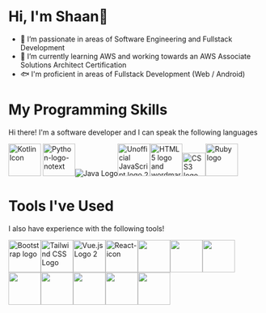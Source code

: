 <h1>Hi, I'm Shaan👀</h1>

- 🦀 I’m passionate in areas of Software Engineering and Fullstack Development
- 🐋 I’m currently learning AWS and working towards an AWS Associate Solutions Architect Certification
- 🐟 I'm proficient in areas of Fullstack Development (Web / Android)


# My Programming Skills

Hi there! I'm a software developer and I can speak the following languages

<a title="JetBrains, Public domain, via Wikimedia Commons" href="https://commons.wikimedia.org/wiki/File:Kotlin_Icon.png"><img width="64" alt="Kotlin Icon" src="https://upload.wikimedia.org/wikipedia/commons/thumb/7/74/Kotlin_Icon.png/64px-Kotlin_Icon.png"></a>
<a title="www.python.org, GPL &lt;http://www.gnu.org/licenses/gpl.html&gt;, via Wikimedia Commons" href="https://commons.wikimedia.org/wiki/File:Python-logo-notext.svg"><img width="64" alt="Python-logo-notext" src="https://upload.wikimedia.org/wikipedia/commons/thumb/c/c3/Python-logo-notext.svg/64px-Python-logo-notext.svg.png"></a>![Java Logo](https://upload.wikimedia.org/wikipedia/en/thumb/3/30/Java_programming_language_logo.svg/64px-Java_programming_language_logo.svg.png)<a title="Chris Williams, Public domain, via Wikimedia Commons" href="https://commons.wikimedia.org/wiki/File:Unofficial_JavaScript_logo_2.svg"><img width="64" alt="Unofficial JavaScript logo 2" src="https://upload.wikimedia.org/wikipedia/commons/thumb/9/99/Unofficial_JavaScript_logo_2.svg/64px-Unofficial_JavaScript_logo_2.svg.png"></a><a title="W3C, CC BY 3.0 &lt;https://creativecommons.org/licenses/by/3.0&gt;, via Wikimedia Commons" href="https://commons.wikimedia.org/wiki/File:HTML5_logo_and_wordmark.svg"><img width="64" alt="HTML5 logo and wordmark" src="https://upload.wikimedia.org/wikipedia/commons/thumb/6/61/HTML5_logo_and_wordmark.svg/64px-HTML5_logo_and_wordmark.svg.png"></a><a title="Rudloff, CC BY 3.0 &lt;https://creativecommons.org/licenses/by/3.0&gt;, via Wikimedia Commons" href="https://commons.wikimedia.org/wiki/File:CSS3_logo_and_wordmark.svg"><img width="46" alt="CSS3 logo and wordmark" src="https://upload.wikimedia.org/wikipedia/commons/thumb/d/d5/CSS3_logo_and_wordmark.svg/64px-CSS3_logo_and_wordmark.svg.png"></a><a title="Yukihiro Matsumoto, Ruby Visual Identity Team, CC BY-SA 2.5 &lt;https://creativecommons.org/licenses/by-sa/2.5&gt;, via Wikimedia Commons" href="https://commons.wikimedia.org/wiki/File:Ruby_logo.svg"><img width="64" alt="Ruby logo" src="https://upload.wikimedia.org/wikipedia/commons/thumb/7/73/Ruby_logo.svg/64px-Ruby_logo.svg.png"></a>

# Tools I've Used

I also have experience with the following tools!

<a title="Bootstrap, Public domain, via Wikimedia Commons" href="https://commons.wikimedia.org/wiki/File:Bootstrap_logo.svg"><img width="64" alt="Bootstrap logo" src="https://upload.wikimedia.org/wikipedia/commons/thumb/b/b2/Bootstrap_logo.svg/64px-Bootstrap_logo.svg.png"></a><a title="Tailwind CSS, CC BY-SA 4.0 &lt;https://creativecommons.org/licenses/by-sa/4.0&gt;, via Wikimedia Commons" href="https://commons.wikimedia.org/wiki/File:Tailwind_CSS_Logo.svg"><img width="64" alt="Tailwind CSS Logo" src="https://upload.wikimedia.org/wikipedia/commons/thumb/d/d5/Tailwind_CSS_Logo.svg/64px-Tailwind_CSS_Logo.svg.png"></a><a title="Evan You, https://github.com/yyx990803, CC BY 4.0 &lt;https://creativecommons.org/licenses/by/4.0&gt;, via Wikimedia Commons" href="https://commons.wikimedia.org/wiki/File:Vue.js_Logo_2.svg"><img width="64" alt="Vue.js Logo 2" src="https://upload.wikimedia.org/wikipedia/commons/thumb/9/95/Vue.js_Logo_2.svg/64px-Vue.js_Logo_2.svg.png"></a><a title="Facebook, Public domain, via Wikimedia Commons" href="https://commons.wikimedia.org/wiki/File:React-icon.svg"><img width="64" alt="React-icon" src="https://upload.wikimedia.org/wikipedia/commons/thumb/a/a7/React-icon.svg/64px-React-icon.svg.png"></a><a href="https://static.javatpoint.com/springboot/images/spring-boot-tutorial.jpg"></a><a title="Springboot"><img src="https://static.javatpoint.com/springboot/images/spring-boot-tutorial.jpg" width="64px"/></a><a href="https://static.javatpoint.com/springboot/images/spring-boot-tutorial.jpg"></a><a title="androidStudio"><img src="https://cdn.worldvectorlogo.com/logos/android-studio-1.svg" width="64px"/></a></a><a title="QGIS"><img src="https://qgisblog.files.wordpress.com/2016/12/qgis-icon_anita02.png" width="64px"/></a><a title="RStudio"><img src="https://marketplace-assets.digitalocean.com/logos/rstudio-20-04.svg" width="64px"/></a><img src="https://encrypted-tbn0.gstatic.com/images?q=tbn:ANd9GcSRDBrpULiUm-hmlsxC-oOoil-e0LAZrr55JA&usqp=CAU" width="64px"/><img src="https://miro.medium.com/max/438/1*0G5zu7CnXdMT9pGbYUTQLQ.png" width="64px"/><img src="https://upload.wikimedia.org/wikipedia/commons/thumb/4/4e/Docker_%28container_engine%29_logo.svg/64px-Docker_%28container_engine%29_logo.svg.png" width="64px"/><img src="https://quinngil.com/content/images/2017/04/rabbitmq.svg" width="64px"/>


<!---
mxixqc/mxixqc is a ✨ special ✨ repository because its `README.md` (this file) appears on your GitHub profile.
You can click the Preview link to take a look at your changes.
--->
